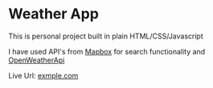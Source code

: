 # Weather App

This is personal project built in plain HTML/CSS/Javascript

I have used API's from [Mapbox](https://www.mapbox.com/ "places search api") for search functionality and [OpenWeatherApi](https://openweathermap.org/ "Weather Api")

Live Url: [exmple.com](https://example.com/)
